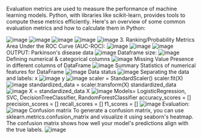 Evaluation metrics are used to measure the performance of machine learning models. Python, with libraries like scikit-learn, provides tools to compute these metrics efficiently. Here's an overview of some common evaluation metrics and how to calculate them in Python:

![image](https://github.com/user-attachments/assets/84c6c0fb-7f9c-4f8a-9a7b-7af984d5a971)
![image](https://github.com/user-attachments/assets/167ba60d-5bf9-4678-804c-aa48a741d7c1)
![image](https://github.com/user-attachments/assets/47199b48-c9f8-4d74-a62d-18a8f86cb1ff)
![image](https://github.com/user-attachments/assets/d8b772e0-3156-4541-b037-2e96ec9826e6)
![image](https://github.com/user-attachments/assets/fbb31641-d727-464c-ac15-376dbfe4d147)
3. Ranking/Probability Metrics
Area Under the ROC Curve (AUC-ROC):
![image](https://github.com/user-attachments/assets/06f7978f-8dc3-4aa2-8e4b-4914b89c8a7a)
![image](https://github.com/user-attachments/assets/4fcdc6cd-3baf-4e8d-8686-858fca61ff7d)
![image](https://github.com/user-attachments/assets/b7b596d4-ad3e-4e05-ae4c-6c61e9e34c49)
OUTPUT:
Parkinson's disease data
![image](https://github.com/user-attachments/assets/61e4d86f-dd35-4c40-8e51-bfde444c06b5)
Dataframe size:
![image](https://github.com/user-attachments/assets/f634ea5c-0e32-4591-a3c7-1028655d4f9a)
Defining numerical & categorical columns
![image](https://github.com/user-attachments/assets/cb9e673b-dced-4e6a-9fb6-08af8de4bab5)
Missing Value Presence in different columns of DataFrame
![image](https://github.com/user-attachments/assets/609938f1-52a1-4754-9290-d838d2a76e73)
Summary Statistics of numerical features for DataFrame 
![image](https://github.com/user-attachments/assets/29eaa7f6-6883-40f6-bc0b-6f887ab4bd43)
Data status
![image](https://github.com/user-attachments/assets/74fe5019-2856-4f85-bb11-a737bb8283a6)
Separating the data and labels:
x
![image](https://github.com/user-attachments/assets/9d96ea8e-a384-49d5-86c6-0d547263ea33)
y
![image](https://github.com/user-attachments/assets/322a16be-a65f-4106-9fd1-c6a22ca4fcb6)
scaler = StandardScaler()
scaler.fit(X)
![image](https://github.com/user-attachments/assets/6efcf2ec-c012-482c-8de4-1e08f1528da1)
standardized_data = scaler.transform(X)
standardized_data![image](https://github.com/user-attachments/assets/f8556e12-53d2-4ab0-9e01-6b8441cbeb97)
X = standardized_data
X
![image](https://github.com/user-attachments/assets/760b58e6-9e36-4285-8469-f94ac0ba9709)
Models= LogisticRegression, SVC, DecisionTreeClassifier, RandomForestClassifier
accuracy_scores = []
precision_scores = []
recall_scores = []
f1_scores = []
![image](https://github.com/user-attachments/assets/1764c4b2-e5a8-443e-924b-aa7ae1e17f0c)
Evaluation:
![image](https://github.com/user-attachments/assets/df14df98-948b-4da0-bc57-82608fa2e475)
Confusion matrix
To generate a confusion matrix, you can use sklearn.metrics.confusion_matrix and visualize it using seaborn's heatmap. The confusion matrix shows how well your model's predictions align with the true labels.
![image](https://github.com/user-attachments/assets/9ed24479-33ba-4c41-acbe-b9279610a979)








